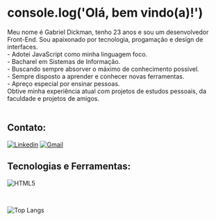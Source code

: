 # console.log('Olá, bem vindo(a)!')

<div>
  Meu nome é Gabriel Dickman, tenho 23 anos e sou um desenvolvedor Front-End. Sou apaixonado por tecnologia, progamação e design de interfaces.<br>
  - Adotei JavaScript como minha linguagem foco. <br>
  - Bacharel em Sistemas de Informação. <br>
  - Buscando sempre absorver o máximo de conhecimento possível.  <br>
  - Sempre disposto a aprender e conhecer novas ferramentas. <br>
  - Apreço especial por ensinar pessoas. <br>
  Obtive minha experiência atual com projetos de estudos pessoais, da faculdade e projetos de amigos.
</div>

<br>

## Contato:

[![Linkedin](https://img.shields.io/badge/LinkedIn-0077B5?style=for-the-badge&logo=linkedin&logoColor=white
)](https://www.linkedin.com/in/gabriel-dickman-04b6a424b/)
[![Gmail](https://img.shields.io/badge/Gmail-D14836?style=for-the-badge&logo=gmail&logoColor=white)](mailto:gabrieldickman33@gmail.com)
<br>

## Tecnologias e Ferramentas:

![HTML5](https://skillicons.dev/icons?i=html,css,js,react,nodejs,express,bootstrap,figma,grafana,postgres,prisma,mysql)

<br>

![Top Langs](https://github-readme-stats.vercel.app/api/top-langs/?username=gabrieldickman&layout=compact)


